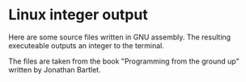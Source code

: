 # Linux integer output

Here are some source files written in GNU assembly. The resulting executeable outputs an integer to the terminal.

The files are taken from the book "Programming from the ground up" written by Jonathan Bartlet.
